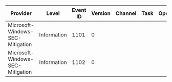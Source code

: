 Provider                          |  Level        |  Event ID  |  Version  |  Channel  |  Task  |  Opcode  |  Keyword            |  Message
----------------------------------|---------------|------------|-----------|-----------|--------|----------|---------------------|---------
Microsoft-Windows-SEC-Mitigation  |  Information  |  1101      |  0        |           |        |          |  Mitigation_Event1  |
Microsoft-Windows-SEC-Mitigation  |  Information  |  1102      |  0        |           |        |          |  Mitigation_Event2  |